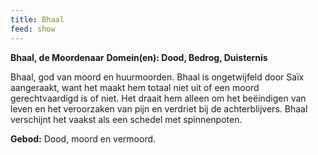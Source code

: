 ```yaml
---
title: Bhaal
feed: show
---
```


**Bhaal, de Moordenaar**
**Domein(en): Dood, Bedrog, Duisternis**

Bhaal, god van moord en huurmoorden. Bhaal is ongetwijfeld door Saïx aangeraakt, want het maakt hem totaal niet uit of een moord gerechtvaardigd is of niet. Het draait hem alleen om het beëindigen van leven en het veroorzaken van pijn en verdriet bij de achterblijvers. Bhaal verschijnt het vaakst als een schedel met spinnenpoten.

**Gebod:** Dood, moord en vermoord.